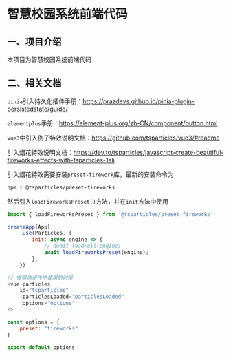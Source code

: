 # 智慧校园系统前端代码

## 一、项目介绍

本项目为智慧校园系统前端代码

## 二、相关文档

`pinia`引入持久化插件手册：<https://prazdevs.github.io/pinia-plugin-persistedstate/guide/>

`elementplus`手册：<https://element-plus.org/zh-CN/component/button.html>

`vue3`中引入例子特效说明文档：<https://github.com/tsparticles/vue3/#readme>

引入烟花特效说明文档：<https://dev.to/tsparticles/javascript-create-beautiful-fireworks-effects-with-tsparticles-1ali>

引入烟花特效需要安装`preset-firework`库，最新的安装命令为

```bash
npm i @tsparticles/preset-fireworks
```

然后引入`loadFireworksPreset()`方法，并在`init`方法中使用

```js
import { loadFireworksPreset } from '@tsparticles/preset-fireworks'

createApp(App)
    .use(Particles, {
        init: async engine => {
            // await loadFull(engine)
            await loadFireworksPreset(engine);
        },
    })

// 在具体组件中使用的时候
<vue-particles
    id="tsparticles"
    :particlesLoaded="particlesLoaded"
    :options="options"
/>

const options = {
    preset: "fireworks"
}

export default options
```

